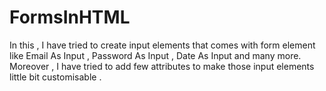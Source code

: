 # FormsInHTML
In this , I have tried to create input elements that comes with form element like Email As Input , Password As Input , Date As Input and many more.
Moreover , I have tried to add few attributes to make those input elements little bit customisable . 
